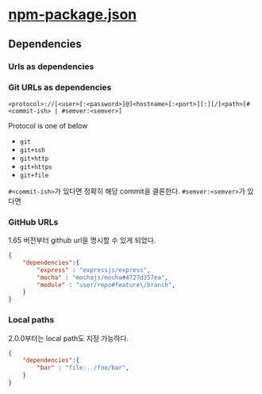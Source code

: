 # [npm-package.json](https://docs.npmjs.com/files/package.json)

## Dependencies

### Urls as dependencies

### Git URLs as dependencies

```
<protocol>://[<user>[:<password>]@]<hostname>[:<port>][:][/]<path>[#<commit-ish> | #semver:<semver>]
```

Protocol is one of below
- `git`
- `git+ssh`
- `git+http`
- `git+https`
- `git+file`

`#<commit-ish>`가 있다면 정확히 해당 commit을 클론한다. `#semver:<semver>`가 있다면 

### GitHub URLs
1.65 버전부터 github url을 명시할 수 있게 되었다.
```json
{
    "dependencies":{
        "express" : "expressjs/express",
        "mocha" : "mochajs/mocha#4727d357ea",
        "module" : "user/repo#feature\/branch",
    }
}
```

### Local paths
2.0.0부터는 local path도 지정 가능하다.
```json
{
    "dependencies":{
        "bar" : "file:../foo/bar",
    }
}
```